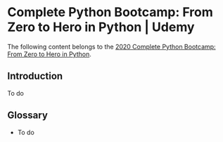 # Complete Python Bootcamp: From Zero to Hero in Python | Udemy
The following content belongs to the [2020 Complete Python Bootcamp: From Zero to Hero in Python](https://www.udemy.com/course/complete-python-bootcamp/).

## Introduction
To do

## Glossary

* To do

